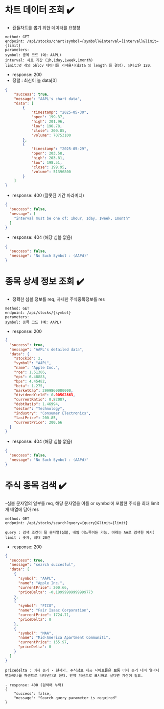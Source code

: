 
# 차트 데이터 조회 ✔️
- 캔들차트를 뽑기 위한 데이터를 요청청
```
method: GET
endpoint: /api/stocks/chart?symbol={symbol}&interval={interval}&limit={limit}
parameters:
symbol: 종목 코드 (예: AAPL)
interval: 차트 기간 (1h,1day,1week,1month)
limit:몇 개의 ohlcv 데이터를 가져올지(data 의 length 를 결정). 최대값은 120.
```

- response: 200
- 정렬 : 최신이 늘 data[0]
```JSON
{
    "success": true,
    "message": "AAPL's chart data",
    "data": [
        {
            "timestamp": "2025-05-30",
            "open": 199.37,
            "high": 201.96,
            "low": 196.78,
            "close": 200.85,
            "volume": 70753100
        },
        {
            "timestamp": "2025-05-29",
            "open": 203.58,
            "high": 203.81,
            "low": 198.51,
            "close": 199.95,
            "volume": 51396800
        }
    ]
}
```
- response: 400 (잘못된 기간 파라미터)
```JSON
{
  "success": false,
  "message": [
    "interval must be one of: 1hour, 1day, 1week, 1month"
  ]
}
```

- response: 404 (해당 심볼 없음)
```JSON
{
  "success": false,
  "message": "No Such Symbol : (AAPd)"
}
```
# 종목 상세 정보 조회 ✔️
- 정확한 심볼 정보를 req, 자세한 주식종목정보를 res 
```
method: GET
endpoint: /api/stocks/{symbol}
parameters:
symbol: 종목 코드 (예: AAPL)
```

- response: 200
```JSON
{
  "success": true,
  "message": "AAPL's detailed data",
  "data": {
    "stockId": 2,
    "symbol": "AAPL",
    "name": "Apple Inc.",
    "roe": 1.51306,
    "eps": 6.48883,
    "bps": 4.45482,
    "beta": 1.275,
    "marketCap": 2999860000000,
    "dividendYield": 0.00502863,
    "currentRatio": 0.82087,
    "debtRatio": 1.46994,
    "sector": "Technology",
    "industry": "Consumer Electronics",
    "lastPrice": 200.85,
    "currentPrice": 200.66
  }
}
```

- response: 404 (해당 심볼 없음)
```JSON
{
  "success": false,
  "message": "No Such Symbol : (AAPd)"
}
```

# 주식 종목 검색 ✔️
-심볼 문자열의 일부를 req, 해당 문자열을 이름 or symbol에 포함한 주식을 최대 limit 개 배열에 담아 res

```
method: GET
endpoint: /api/stocks/search?query={query}&limit={limit}
```
```
query : 검색 조건이 될 문자열(심볼, 네임 어느쪽이든 가능, 아래는 AA로 검색한 예시)
limit : 숫자, 최대 20건
```

- response: 200
```JSON
{
  "success": true,
  "message": "search succesful",
  "data": [
    {
      "symbol": "AAPL",
      "name": "Apple Inc.",
      "currentPrice": 200.66,
      "priceDelta": -0.18999999999999773
    },
    {
      "symbol": "FICO",
      "name": "Fair Isaac Corporation",
      "currentPrice": 1724.71,
      "priceDelta": 0
    },
    {
      "symbol": "MAA",
      "name": "Mid-America Apartment Communiti",
      "currentPrice": 155.97,
      "priceDelta": 0
    }
  ]
}
```
```
pricedelta : 어제 종가 - 현재가. 주식정보 제공 사이트들은 보통 어제 종가 대비 얼마나 변화했나를 퍼센트로 나타낸다고 한다. 만약 퍼센트로 표시하고 싶다면 계산이 필요.
```

```
- response: 400 (검색어 누락)
{
    "success": false,
    "message": "Search query parameter is required"
}
```
